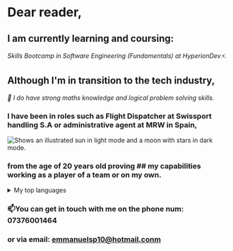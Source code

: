 # Dear reader,
## I am currently learning and coursing:
_Skills Bootcamp in Software Engineering (Fundamentals) at HyperionDev⚡._

## Although I'm in transition to the tech industry,
_💬  I do have strong maths knowledge and logical problem solving skills._ 

### I have been in roles such as Flight Dispatcher at Swissport handling S.A or administrative agent at MRW in Spain,













<picture>
 <source media="(prefers-color-scheme: dark)" srcset="YOUR-DARKMODE-IMAGE">
 <source media="(prefers-color-scheme: light)" srcset="YOUR-LIGHTMODE-IMAGE">
 <img alt="Shows an illustrated sun in light mode and a moon with stars in dark mode." src="https://upload.wikimedia.org/wikipedia/commons/thumb/d/df/Swissport_logo.svg/228px-Swissport_logo.svg.png">
</picture>
















### from the age of 20 years old proving  ## my capabilities working as a player of a team or on my own.


<details>
<summary>My top languages</summary>

| Rank | Languages |
|-----:|-----------|
|     1| Python    |
|     2| JavaScript|




</details>



### 📫You can get in touch with me on the phone num: 07376001464 
  ###                      or via email: emmanuelsp10@hotmail.conm 

<!--
**EmmanuelSierra/EmmanuelSierra** is a ✨ _special_ ✨ repository because its `README.md` (this file) appears on your GitHub profile.

Here are some ideas to get you started:

- 🔭 I’m currently working on ...
- 🌱 I’m currently learning ...
- 👯 I’m looking to collaborate on ...
- 🤔 I’m looking for help with ...
- 💬 Ask me about ...
- 📫 How to reach me: ...
- 😄 Pronouns: ...
- ⚡ Fun fact: ...
-->
